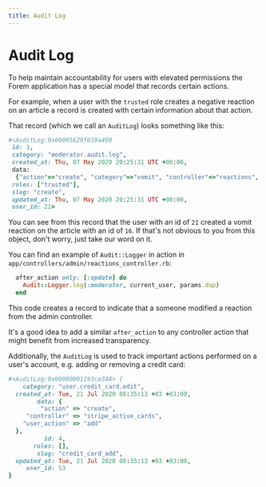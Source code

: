 ```yaml
---
title: Audit Log
---
```


# Audit Log

To help maintain accountability for users with elevated permissions the Forem
application has a special model that records certain actions.

For example, when a user with the `trusted` role creates a negative reaction on
an article a record is created with certain information about that action.

That record (which we call an `AuditLog`) looks something like this:

```ruby
#<AuditLog:0x00005629f019a490
 id: 1,
 category: "moderator.audit.log",
 created_at: Thu, 07 May 2020 20:25:31 UTC +00:00,
 data:
  {"action"=>"create", "category"=>"vomit", "controller"=>"reactions", "reactable_id"=>"16", "reactable_type"=>"Article"},
 roles: ["trusted"],
 slug: "create",
 updated_at: Thu, 07 May 2020 20:25:31 UTC +00:00,
 user_id: 21>
```

You can see from this record that the user with an id of `21` created a vomit
reaction on the article with an id of `16`. If that's not obvious to you from
this object, don't worry, just take our word on it.

You can find an example of `Audit::Logger` in action in
`app/controllers/admin/reactions_controller.rb`:

```ruby
  after_action only: [:update] do
    Audit::Logger.log(:moderator, current_user, params.dup)
  end
```

This code creates a record to indicate that a someone modified a reaction from
the admin controller.

It's a good idea to add a similar `after_action` to any controller action that
might benefit from increased transparency.

Additionally, the `AuditLog` is used to track important actions performed on a
user's account, e.g. adding or removing a credit card:

```ruby
#<AuditLog:0x00000001193ce348> {
    category: "user.credit_card.edit",
  created_at: Tue, 21 Jul 2020 06:35:13 +03 +03:00,
        data: {
         "action" => "create",
     "controller" => "stripe_active_cards",
    "user_action" => "add"
  },
          id: 4,
       roles: [],
        slug: "credit_card_add",
  updated_at: Tue, 21 Jul 2020 06:35:13 +03 +03:00,
     user_id: 53
}
```
